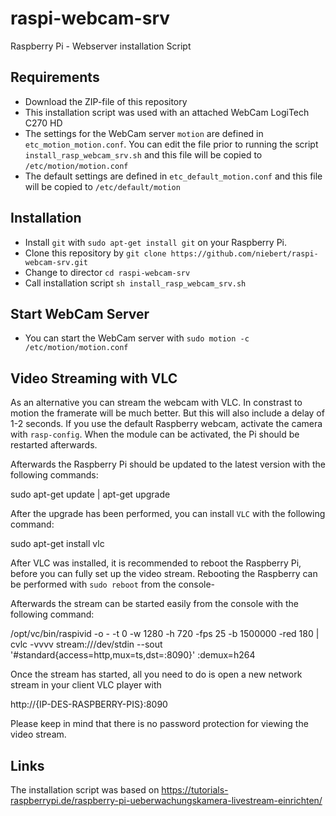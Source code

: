 # raspi-webcam-srv
Raspberry Pi - Webserver installation Script

## Requirements 
* Download the ZIP-file of this repository
* This installation script was used with an attached WebCam LogiTech C270 HD
* The settings for the WebCam server `motion` are defined in `etc_motion_motion.conf`. You can edit the file prior to running the script `install_rasp_webcam_srv.sh` and this file will be copied to `/etc/motion/motion.conf`
* The default settings are defined in `etc_default_motion.conf` and this file will be copied to `/etc/default/motion`

## Installation 
* Install `git` with `sudo apt-get install git` on your Raspberry Pi.
* Clone this repository by `git clone https://github.com/niebert/raspi-webcam-srv.git`
* Change to director `cd raspi-webcam-srv`
* Call installation script `sh install_rasp_webcam_srv.sh`

## Start WebCam Server
* You can start the WebCam server with `sudo motion -c /etc/motion/motion.conf`

## Video Streaming with VLC
As an alternative you can stream the webcam with VLC. In constrast to motion the framerate will be much better. But this will also include a delay of 1-2 seconds. If you use the default Raspberry webcam, activate the camera with `rasp-config`. When the module can be activated, the Pi should be restarted afterwards.

Afterwards the Raspberry Pi should be updated to the latest version with the following commands:

  sudo apt-get update | apt-get upgrade

After the upgrade has been performed, you can install `VLC` with the following command:

 sudo apt-get install vlc

After VLC was installed, it is recommended to reboot the Raspberry Pi, before you can fully set up the video stream. Rebooting the Raspberry can be performed with `sudo reboot` from the console-

Afterwards the stream can be started easily from the console with the following command:

 /opt/vc/bin/raspivid -o - -t 0 -w 1280 -h 720 -fps 25 -b 1500000 -red 180 | cvlc -vvvv stream:///dev/stdin --sout '#standard{access=http,mux=ts,dst=:8090}' :demux=h264

Once the stream has started, all you need to do is open a new network stream in your client VLC player with

  http://{IP-DES-RASPBERRY-PIS}:8090

Please keep in mind that there is no password protection for viewing the video stream. 

## Links
The installation script was based on https://tutorials-raspberrypi.de/raspberry-pi-ueberwachungskamera-livestream-einrichten/
